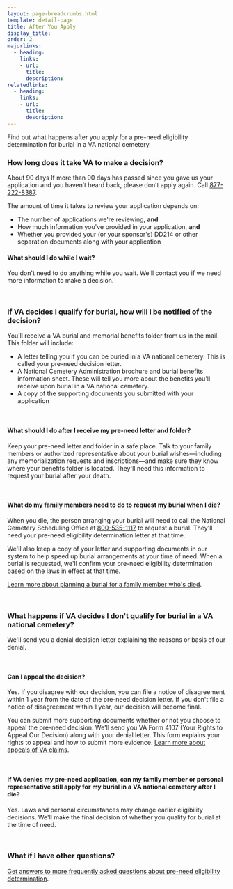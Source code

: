 ```yaml
---
layout: page-breadcrumbs.html
template: detail-page
title: After You Apply
display_title: 
order: 2
majorlinks: 
  - heading: 
    links: 
    - url: 
      title: 
      description: 
relatedlinks:
  - heading: 
    links: 
    - url: 
      title: 
      description: 
---
```

Find out what happens after you apply for a pre-need eligibility determination for burial in a VA national cemetery.

### How long does it take VA to make a decision?

<div class="card information" markdown="0">
<span class="number">About 90 days</span>
<span class="description">If more than 90 days has passed since you gave us your application and you haven’t heard back, please don’t apply again. Call <a href="tel:+18772228387">877-222-8387</a>.</span>
</div>

The amount of time it takes to review your application depends on:
- The number of applications we're reviewing, **and**
- How much information you've provided in your application, **and**
- Whether you provided your (or your sponsor's) DD214 or other separation documents along with your application

#### What should I do while I wait?

You don't need to do anything while you wait. We'll contact you if we need more information to make a decision. 

<br>

### If VA decides I qualify for burial, how will I be notified of the decision?

You’ll receive a VA burial and memorial benefits folder from us in the mail. This folder will include:

- A letter telling you if you can be buried in a VA national cemetery. This is called your pre-need decision letter. 
- A National Cemetery Administration brochure and burial benefits information sheet. These will tell you more about the benefits you'll receive upon burial in a VA national cemetery.
- A copy of the supporting documents you submitted with your application

<br>

#### What should I do after I receive my pre-need letter and folder?

Keep your pre-need letter and folder in a safe place. Talk to your family members or authorized representative about your burial wishes—including any memorialization requests and inscriptions—and make sure they know where your benefits folder is located. They'll need this information to request your burial after your death.

<br>

#### What do my family members need to do to request my burial when I die?

When you die, the person arranging your burial will need to call the National Cemetery Scheduling Office at <a href="tel:+1-800-535-1117">800-535-1117</a> to request a burial. They'll need your pre-need eligibility determination letter at that time.

We'll also keep a copy of your letter and supporting documents in our system to help speed up burial arrangements at your time of need. When a burial is requested, we'll confirm your pre-need eligibility determination based on the laws in effect at that time.

[Learn more about planning a burial for a family member who's died](/burials-and-memorials/burial-planning).

<br>

### What happens if VA decides I don't qualify for burial in a VA national cemetery?

We'll send you a denial decision letter explaining the reasons or basis of our denial.

<br>

#### Can I appeal the decision?

Yes. If you disagree with our decision, you can file a notice of disagreement within 1 year from the date of the pre-need decision letter. If you don't file a notice of disagreement within 1 year, our decision will become final. 

You can submit more supporting documents whether or not you choose to appeal the pre-need decision. We'll send you VA Form 4107 (Your Rights to Appeal Our Decision) along with your denial letter. This form explains your rights to appeal and how to submit more evidence. [Learn more about appeals of VA claims](http://www.va.gov/opa/publications/benefits_book/benefits_chap14.asp).

<br>

#### If VA denies my pre-need application, can my family member or personal representative still apply for my burial in a VA national cemetery after I die?

Yes. Laws and personal circumstances may change earlier eligibility decisions. We'll make the final decision of whether you qualify for burial at the time of need.

<br>

### What if I have other questions?

[Get answers to more frequently asked questions about pre-need eligibility determination](https://www.cem.va.gov/CEM/pre-need/FAQ/).
